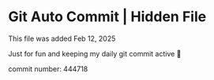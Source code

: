 # Git Auto Commit | Hidden File

This file was added Feb 12, 2025

Just for fun and keeping my daily git commit active 🤪

commit number: 444718
